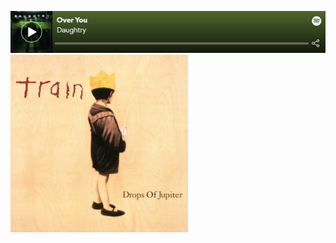 [![Over You by Daughtry](5ZVD.png)](https://open.spotify.com/track/1faIgH9AF6629h84H2MTDW)
[![Drops of Jupiter by Train](eFmx.png)](https://open.spotify.com/track/2hKdd3qO7cWr2Jo0Bcs0MA?si=46d967a6d95b4272)
